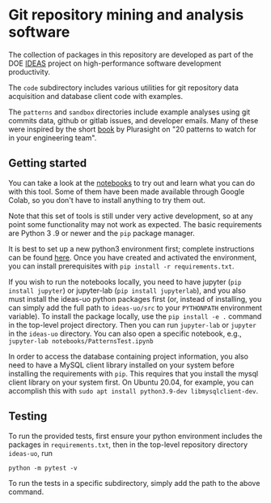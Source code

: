 # Git repository mining and analysis software

The collection of packages in this repository are developed as part of the 
DOE [IDEAS](https://ideas-productivity.org/) project on high-performance software 
development productivity. 

The `code` subdirectory includes various utilities for git repository data acquisition 
and database client code with examples. 

The `patterns` and `sandbox` directories include example analyses using git commits data, 
github or gitlab issues, and developer emails. Many of these were inspired by the 
short [book](https://www.pluralsight.com/content/dam/pluralsight2/landing-pages/offers/flow/pdf/Pluralsight_20Patterns_ebook.pdf) 
by Plurasight on "20 patterns to watch for in your engineering team".

## Getting started
You can take a look at the [notebooks](notebooks) to try out and learn what you can do with this tool. 
Some of them have been made available through Google Colab, so you don't have to install anything to try them out.

Note that this set of tools is still under very active development, so at any point 
some functionality may not work as expected. The basic requirements are Python 3
.9 or newer and the `pip` package manager.

It is best to set up a new python3 environment first; complete instructions can be 
found [here](https://docs.python.org/3/library/venv.html). 
Once you have created and activated the environment, you can install prerequisites with 
`pip install -r requirements.txt`.

If you wish to run the notebooks locally, you need to have jupyter (`pip install jupyter`) 
or jupyter-lab (`pip install jupyterlab`), 
and you also must install the ideas-uo python packages first 
(or, instead of installing, you can simply add the full path to `ideas-uo/src` to your `PYTHONPATH` environment variable). 
To install the package
locally, use the `pip install -e .` command in the top-level project directory. 
Then you can run `jupyter-lab` or `jupyter`
in the `ideas-uo` directory. You can also open a specific notebook, 
e.g., `jupyter-lab notebooks/PatternsTest.ipynb`
 
In order to access the database containing project information, you also need to have 
a MySQL client library installed on your system before installing the requirements with `pip`. 
This requires that you install the mysql client library on your system first. On
Ubuntu 20.04, for example, you can accomplish this with `sudo apt install python3.9-dev libmysqlclient-dev`.


## Testing

To run the provided tests, first ensure your python environment includes the packages 
in `requirements.txt`, then in the top-level repository directory `ideas-uo`, run
```
python -m pytest -v
```
To run the tests in a specific subdirectory, simply add the path to the above command.

